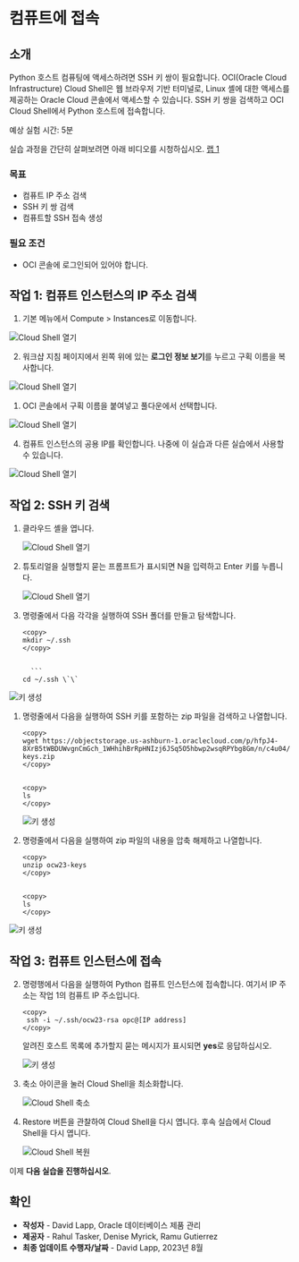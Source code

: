# 컴퓨트에 접속

## 소개

Python 호스트 컴퓨팅에 액세스하려면 SSH 키 쌍이 필요합니다. OCI(Oracle Cloud Infrastructure) Cloud Shell은 웹 브라우저 기반 터미널로, Linux 셸에 대한 액세스를 제공하는 Oracle Cloud 콘솔에서 액세스할 수 있습니다. SSH 키 쌍을 검색하고 OCI Cloud Shell에서 Python 호스트에 접속합니다.

예상 실험 시간: 5분

실습 과정을 간단히 살펴보려면 아래 비디오를 시청하십시오. [랩 1](videohub:1_0tvxm2q0)

### 목표

*   컴퓨트 IP 주소 검색
*   SSH 키 쌍 검색
*   컴퓨트할 SSH 접속 생성

### 필요 조건

*   OCI 콘솔에 로그인되어 있어야 합니다.

## 작업 1: 컴퓨트 인스턴스의 IP 주소 검색

1.  기본 메뉴에서 Compute > Instances로 이동합니다.

![Cloud Shell 열기](images/compute-01.png)

2.  워크샵 지침 페이지에서 왼쪽 위에 있는 **로그인 정보 보기**를 누르고 구획 이름을 복사합니다.

![Cloud Shell 열기](images/compartment.png)

1.  OCI 콘솔에서 구획 이름을 붙여넣고 풀다운에서 선택합니다.

![Cloud Shell 열기](images/compute-02.png)

4.  컴퓨트 인스턴스의 공용 IP를 확인합니다. 나중에 이 실습과 다른 실습에서 사용할 수 있습니다.

![Cloud Shell 열기](images/compute-03.png)

## 작업 2: SSH 키 검색

1.  클라우드 셸을 엽니다.
    
    ![Cloud Shell 열기](images/compute-04.png)
    
2.  튜토리얼을 실행할지 묻는 프롬프트가 표시되면 N을 입력하고 Enter 키를 누릅니다.
    
    ![Cloud Shell 열기](images/compute-05.png)
    
3.  명령줄에서 다음 각각을 실행하여 SSH 폴더를 만들고 탐색합니다.
    
        <copy>
        mkdir ~/.ssh
        </copy>
        
    
          ```
        cd ~/.ssh \`\`

![키 생성](images/compute-06.png)

1.  명령줄에서 다음을 실행하여 SSH 키를 포함하는 zip 파일을 검색하고 나열합니다.
    
        <copy>
        wget https://objectstorage.us-ashburn-1.oraclecloud.com/p/hfpJ4-8XrB5tWBDUWvgnCmGch_1WHhihBrRpHNIzj6JSq5O5hbwp2wsqRPYbg8Gm/n/c4u04/b/livelabsfiles/o/labfiles/ocw23-keys.zip
        </copy>
        
    
        <copy>
        ls
        </copy>
        
    
    ![키 생성](images/compute-07.png)
    
2.  명령줄에서 다음을 실행하여 zip 파일의 내용을 압축 해제하고 나열합니다.
    
        <copy>
        unzip ocw23-keys
        </copy>
        
    
        <copy>
        ls
        </copy>
        

![키 생성](images/compute-08.png)

## 작업 3: 컴퓨트 인스턴스에 접속

2.  명령행에서 다음을 실행하여 Python 컴퓨트 인스턴스에 접속합니다. 여기서 IP 주소는 작업 1의 컴퓨트 IP 주소입니다.
    
        <copy>
         ssh -i ~/.ssh/ocw23-rsa opc@[IP address]
        </copy>
        
    
    알려진 호스트 목록에 추가할지 묻는 메시지가 표시되면 **yes**로 응답하십시오.
    
    ![키 생성](images/compute-09.png)
    
3.  축소 아이콘을 눌러 Cloud Shell을 최소화합니다.
    
    ![Cloud Shell 축소](images/compute-10.png)
    
4.  Restore 버튼을 관찰하여 Cloud Shell을 다시 엽니다. 후속 실습에서 Cloud Shell을 다시 엽니다.
    
    ![Cloud Shell 복원](images/compute-11.png)
    

이제 **다음 실습을 진행하십시오**.

## 확인

*   **작성자** - David Lapp, Oracle 데이터베이스 제품 관리
*   **제공자** - Rahul Tasker, Denise Myrick, Ramu Gutierrez
*   **최종 업데이트 수행자/날짜** - David Lapp, 2023년 8월